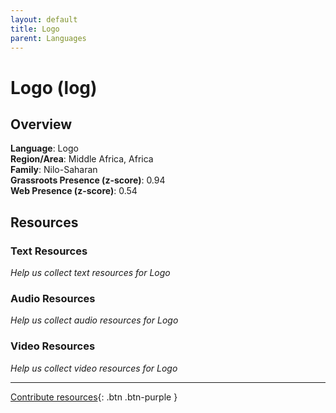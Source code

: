 ```yaml
---
layout: default
title: Logo
parent: Languages
---
```


# Logo (log)

## Overview

**Language**: Logo  
**Region/Area**: Middle Africa, Africa  
**Family**: Nilo-Saharan  
**Grassroots Presence (z-score)**: 0.94  
**Web Presence (z-score)**: 0.54  

## Resources

### Text Resources
*Help us collect text resources for Logo*

### Audio Resources
*Help us collect audio resources for Logo*

### Video Resources
*Help us collect video resources for Logo*

---

[Contribute resources](https://forms.office.com/e/1SfLJx3u1r){: .btn .btn-purple }
